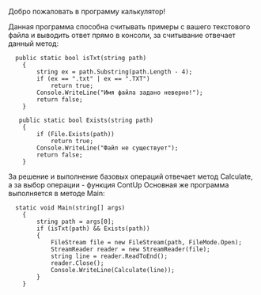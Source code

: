 Добро пожаловать в программу калькулятор!

Данная программа способна считывать примеры с вашего текстового файла и выводить ответ прямо в консоли,
за считывание отвечает данный метод:
 
      public static bool isTxt(string path)
        {
            string ex = path.Substring(path.Length - 4);
            if (ex == ".txt" | ex == ".TXT")
                return true;
            Console.WriteLine("Имя файла задано неверно!");
            return false;
        }

       public static bool Exists(string path)
        {
            if (File.Exists(path))
                return true;
            Console.WriteLine("Файл не существует");
            return false;
        }
  
        
За решение и выполнение базовых операций отвечает метод Calculate, а за выбор операции - функция ContUp
Основная же программа выполняется в методе Main:

      static void Main(string[] args)
        {
            string path = args[0];
            if (isTxt(path) && Exists(path))
            {
                FileStream file = new FileStream(path, FileMode.Open);
                StreamReader reader = new StreamReader(file);
                string line = reader.ReadToEnd();
                reader.Close();
                Console.WriteLine(Calculate(line));
            }
        }
